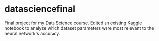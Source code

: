 # datasciencefinal
Final project for my Data Science course. Edited an existing Kaggle notebook to analyze which dataset parameters were most relevant to the neural network's accuracy.
